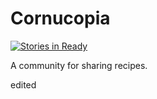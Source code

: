 
# Cornucopia

[![Stories in Ready](https://badge.waffle.io/radenska/cornucopia.png?label=ready&title=Ready)](https://waffle.io/radenska/cornucopia)

A community for sharing recipes.

edited 

